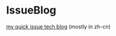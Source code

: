 # IssueBlog
[my quick issue tech blog](https://github.com/FredWe/IssueBlog/issues) (mostly in zh-cn)
